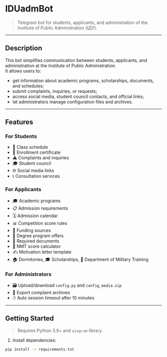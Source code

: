 # IDUadmBot 

> Telegram bot for students, applicants, and administration of the Institute of Public Administration (ІДУ).

---

##  Description

This bot simplifies communication between students, applicants, and administration at the Institute of Public Administration.  
It allows users to:

- get information about academic programs, scholarships, documents, and schedules;
- submit complaints, inquiries, or requests;
- access social media, student council contacts, and official links;
- let administrators manage configuration files and archives.

---

##  Features

###  For Students
- 📅 Class schedule
- 🏫 Enrollment certificate
- ⚠️ Complaints and inquiries
- 🎓 Student council
- 🌐 Social media links
- 📞 Consultation services

###  For Applicants
- 🎓 Academic programs
- 📋 Admission requirements
- 🗓 Admission calendar
- 📊 Competition score rules
- 💸 Funding sources
- 📄 Degree program offers
- 📑 Required documents
- 🧮 NMT score calculator
- ✍️ Motivation letter template
- 🏠 Dormitories, 🎓 Scholarships, 🏅 Department of Military Training

###  For Administrators
- 🗃 Upload/download `config.py` and `config_media.zip`
- 📜 Export complaint archives
- ⏱ Auto session timeout after 10 minutes

---

##  Getting Started

> Requires Python 3.9+ and `aiogram` library.

1. Install dependencies:
```bash
pip install -r requirements.txt

